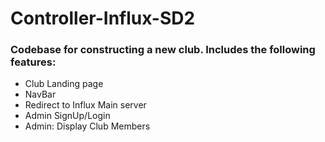 # Controller-Influx-SD2

### Codebase for constructing a new club. Includes the following features:
* Club Landing page
* NavBar
* Redirect to Influx Main server
* Admin SignUp/Login
* Admin: Display Club Members

